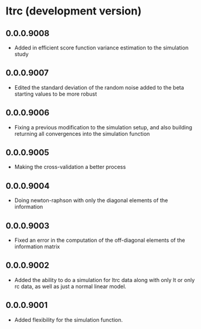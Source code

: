 # ltrc (development version)

## 0.0.0.9008

* Added in efficient score function variance estimation to the simulation study

## 0.0.0.9007

* Edited the standard deviation of the random noise added to the beta starting values to be more robust

## 0.0.0.9006

* Fixing a previous modification to the simulation setup, and also building returning all convergences into the simulation function

## 0.0.0.9005

* Making the cross-validation a better process

## 0.0.0.9004

* Doing newton-raphson with only the diagonal elements of the information

## 0.0.0.9003

* Fixed an error in the computation of the off-diagonal elements of the information matrix

## 0.0.0.9002

* Added the ability to do a simulation for ltrc data along with only lt or only rc data, as well as just a normal linear model.

## 0.0.0.9001

* Added flexibility for the simulation function.

